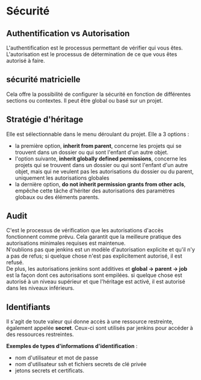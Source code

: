 # Sécurité

## Authentification vs Autorisation

L'authentification est le processus permettant de vérifier qui vous êtes. <br> 
L'autorisation est le processus de détermination de ce que vous êtes autorisé à faire.

## sécurité matricielle

Cela offre la possibilité de configurer la sécurité en fonction de différentes sections ou contextes. Il peut être global ou basé sur un projet. 

## Stratégie d'héritage

Elle est sélectionnable dans le menu déroulant du projet. Elle a 3 options :
- la première option, **inherit from parent**, concerne les projets qui se trouvent dans un dossier ou qui sont l'enfant d'un autre objet.
- l'option suivante, **inherit globally defined permissions**, concerne les projets qui se trouvent dans un dossier ou qui sont l'enfant d'un autre objet, mais qui ne veulent pas les autorisations du dossier ou du parent, uniquement les autorisations globales
- la dernière option, **do not inherit permission grants from other acls**, empêche cette tâche d'hériter des autorisations des paramètres globaux ou des éléments parents.

## Audit 

C'est le processus de vérification que les autorisations d'accès fonctionnent comme prévu. Cela garantit que la meilleure pratique des autorisations minimales requises est maintenue. <br>
N'oublions pas que jenkins est un modèle d'autorisation explicite et qu'il n'y a pas de refus; si quelque chose n'est pas explicitement autorisé, il est refusé. <br>
De plus, les autorisations jenkins sont additives et **global -> parent -> job** est la façon dont ces autorisations sont empilées. si quelque chose est autorisé à un niveau supérieur et que l'héritage est activé, il est autorisé dans les niveaux inférieurs.

## Identifiants

Il s'agit de toute valeur qui donne accès à une ressource restreinte, également appelée **secret**. Ceux-ci sont utilisés par jenkins pour accéder à des ressources restreintes. <br>

**Exemples de types d'informations d'identification** : 
- nom d'utilisateur et mot de passe
- nom d'utilisateur ssh et fichiers secrets de clé privée
- jetons secrets et certificats.